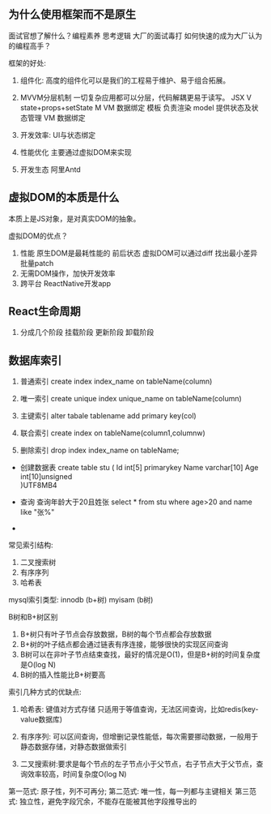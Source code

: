 ## 为什么使用框架而不是原生
面试官想了解什么？编程素养 思考逻辑 大厂的面试毒打
如何快速的成为大厂认为的编程高手？

框架的好处:
1. 组件化: 高度的组件化可以是我们的工程易于维护、易于组合拓展。

2. MVVM分层机制 一切复杂应用都可以分层，代码解耦更易于读写。
JSX V   state+props+setState M  VM 数据绑定
模板 负责渲染
model 提供状态及状态管理
VM 数据绑定

3. 开发效率: UI与状态绑定

4. 性能优化 主要通过虚拟DOM来实现

5. 开发生态 阿里Antd


## 虚拟DOM的本质是什么
本质上是JS对象，是对真实DOM的抽象。

虚拟DOM的优点？
  1. 性能
    原生DOM是最耗性能的
    前后状态 虚拟DOM可以通过diff 找出最小差异 批量patch
  2. 无需DOM操作，加快开发效率
  3. 跨平台 ReactNative开发app


## React生命周期

1. 分成几个阶段
    挂载阶段
    更新阶段
    卸载阶段



## 数据库索引
1. 普通索引
create index index_name on tableName(column)

2. 唯一索引
create unique index unique_name on tableName(column)

3. 主键索引
alter tabale tablename add primary key(col)

4. 联合索引
create index on tableName(column1,columnw)

5. 删除索引
drop index index_name on tableName;

- 创建数据表
create table stu (
  Id int[5] primarykey
  Name varchar[10]
  Age int[10]unsigned  
)UTF8MB4

- 查询
查询年龄大于20且姓张
select * from stu where age>20 and name like "张%"

- 

常见索引结构:
1. 二叉搜索树
2. 有序序列 
3. 哈希表

mysql索引类型:
innodb (b+树)
myisam (b树)

B树和B+树区别
1. B+树只有叶子节点会存放数据，B树的每个节点都会存放数据
2. B+树的叶子结点都会通过链表有序连接，能够很快的实现区间查询
3. B树可以在非叶子节点结束查找，最好的情况是O(1)，但是B+树的时间复杂度是O(log N)
4. B树的插入性能比B+树要高

索引几种方式的优缺点:
1. 哈希表: 键值对方式存储 只适用于等值查询，无法区间查询，比如redis(key-value数据库)

2. 有序序列: 可以区间查询，但增删记录性能低，每次需要挪动数据，一般用于静态数据存储，对静态数据做索引


3. 二叉搜索树:要求是每个节点的左子节点小于父节点，右子节点大于父节点，查询效率较高，时间复杂度O(log N)


第一范式: 原子性，列不可再分;
第二范式: 唯一性，每一列都与主键相关
第三范式: 独立性，避免字段冗余，不能存在能被其他字段推导出的